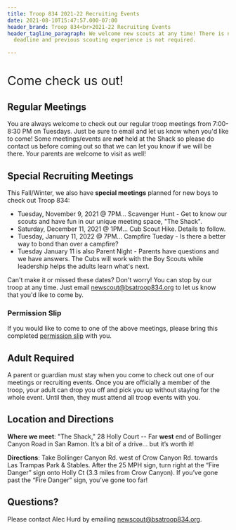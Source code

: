 ```yaml
---
title: Troop 834 2021-22 Recruiting Events
date: 2021-08-10T15:47:57.000-07:00
header_brand: Troop 834<br>2021-22 Recruiting Events
header_tagline_paragraph: We welcome new scouts at any time! There is no recruiting
  deadline and previous scouting experience is not required.

---
```

<h1 id="come-check-us-out" style="font-weight:normal;">Come check us out!</h1>

## Regular Meetings

You are always welcome to check out our regular troop meetings from 7:00-8:30
PM on Tuesdays. Just be sure to email and let us know when you'd like to come!
Some meetings/events are **_not_** held at the Shack so please do contact us before
coming out so that we can let you know if we will be there. Your parents are
welcome to visit as well!

## Special Recruiting Meetings

This Fall/Winter, we also have **special meetings** planned for new boys to check out Troop 834:

* Tuesday, November 9, 2021 @ 7PM… Scavenger Hunt - Get to know our scouts and have fun in our unique meeting space, "The Shack".
* Saturday, December 11, 2021 @ 1PM… Cub Scout Hike. Details to follow.
* Tuesday, January 11, 2022 @ 7PM… Campfire Tueday - Is there a better way to bond than over a campfire?
* Tuesday January 11 is also Parent Night - Parents have questions and we have answers.  The Cubs will work with the Boy Scouts while leadership helps the adults learn what's next.

Can't make it or missed these dates?  Don't worry!  You can stop by our troop at any time.  Just email newscout@bsatroop834.org to let us know that you'd like to come by.

### Permission Slip

If you would like to come to one of the above meetings, please bring this
completed [permission slip](/troop-recruiting-invite-2021-w-permission.pdf "Permission Slip") with you.

## Adult Required

A parent or guardian must stay when you come to check out one of our meetings or recruiting events.  Once you are officially a member of the troop, your adult can drop you off and pick you up without staying for the whole event.  Until then, they must attend all troop events with you.

## Location and Directions

**Where we meet**: "The Shack," 28 Holly Court -- Far **west** end of Bollinger
Canyon Road in San Ramon. It’s a bit of a drive… but it’s worth it!

**Directions**: Take Bollinger Canyon Rd. west of Crow Canyon Rd. towards Las Trampas Park & Stables. After the 25 MPH sign, turn right at the “Fire Danger” sign onto Holly Ct (3.3 miles from Crow Canyon). If you’ve gone past the “Fire Danger” sign, you’ve gone too far!

## Questions?

Please contact Alec Hurd by emailing newscout@bsatroop834.org.